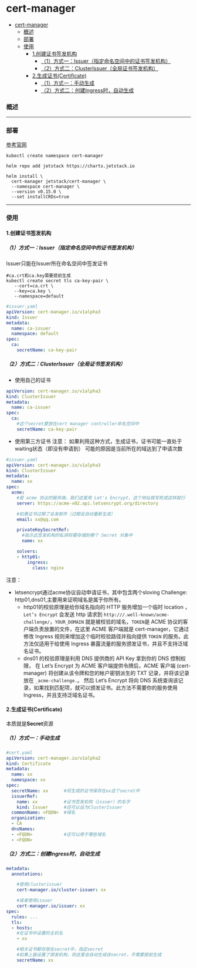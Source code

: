 # cert-manager

<!-- @import "[TOC]" {cmd="toc" depthFrom=1 depthTo=6 orderedList=false} -->
<!-- code_chunk_output -->

- [cert-manager](#cert-manager)
    - [概述](#概述)
    - [部署](#部署)
    - [使用](#使用)
      - [1.创建证书签发机构](#1创建证书签发机构)
        - [（1）方式一：Issuer（指定命名空间中的证书签发机构）](#1方式一issuer指定命名空间中的证书签发机构)
        - [（2）方式二：ClusterIssuer（全局证书签发机构）](#2方式二clusterissuer全局证书签发机构)
      - [2.生成证书(Certificate)](#2生成证书certificate)
        - [（1）方式一：手动生成](#1方式一手动生成)
        - [（2）方式二：创建Ingress时，自动生成](#2方式二创建ingress时自动生成)

<!-- /code_chunk_output -->

### 概述

***

### 部署
[参考官网](https://cert-manager.io/docs/installation/kubernetes/)
```shell
kubectl create namespace cert-manager

helm repo add jetstack https://charts.jetstack.io

helm install \
  cert-manager jetstack/cert-manager \
  --namespace cert-manager \
  --version v0.15.0 \
  --set installCRDs=true
```

***

### 使用
#### 1.创建证书签发机构
##### （1）方式一：Issuer（指定命名空间中的证书签发机构）
Issuer只能在Issuer所在命名空间中签发证书

```shell
#ca.crt和ca.key需要提前生成
kubectl create secret tls ca-key-pair \
   --cert=ca.crt \
   --key=ca.key \
   --namespace=default
```
```yaml
#issuer.yaml
apiVersion: cert-manager.io/v1alpha3
kind: Issuer
metadata:
  name: ca-issuer
  namespace: default
spec:
  ca:
    secretName: ca-key-pair
```

##### （2）方式二：ClusterIssuer（全局证书签发机构）

* 使用自己的证书
```yaml
apiVersion: cert-manager.io/v1alpha3
kind: ClusterIssuer
metadata:
  name: ca-issuer
spec:
  ca:
    #这个secret要放在cert manager controller命名空间中
    secretName: ca-key-pair
```

* 使用第三方证书
注意：
如果利用这种方式，生成证书，证书可能一直处于waiting状态（即没有申请到）
可能的原因是当前所在的域达到了申请次数
```yaml
#issuer.yaml
apiVersion: cert-manager.io/v1alpha3
kind: ClusterIssuer
metadata:
  name: xx
spec:
  acme:
    #是 acme 协议的服务端，我们这里用 Let's Encrypt，这个地址就写死成这样就行
    server: https://acme-v02.api.letsencrypt.org/directory

    #如果证书过期了会发邮件（过期会自动重新生成）
    email: xx@qq.com

    privateKeySecretRef:
      #指示此签发机构的私钥将要存储到哪个 Secret 对象中
      name: xx    

    solvers:
    - http01:
        ingress:
          class: nginx
```

注意：
  * letsencrypt通过acme协议自动申请证书，其中包含两个sloving Challenge: http01,dns01,主要用来证明域名是属于你所有。
    * http01的校验原理是给你域名指向的 HTTP 服务增加一个临时 location ，`Let’s Encrypt` 会发送 http 请求到 `http:///.well-known/acme-challenge/`，`YOUR_DOMAIN` 就是被校验的域名，`TOKEN`是 ACME 协议的客户端负责放置的文件，在这里 ACME 客户端就是 cert-manager，它通过修改 Ingress 规则来增加这个临时校验路径并指向提供 `TOKEN` 的服务。此方法仅适用于给使用 Ingress 暴露流量的服务颁发证书，并且不支持泛域名证书。
    * dns01 的校验原理是利用 DNS 提供商的 API Key 拿到你的 DNS 控制权限， 在 Let’s Encrypt 为 ACME 客户端提供令牌后，ACME 客户端 (cert-manager) 将创建从该令牌和您的帐户密钥派生的 TXT 记录，并将该记录放在 `_acme-challenge.`。 然后 Let’s Encrypt 将向 DNS 系统查询该记录，如果找到匹配项，就可以颁发证书。此方法不需要你的服务使用 Ingress，并且支持泛域名证书。


#### 2.生成证书(Certificate)
本质就是**Secret**资源
##### （1）方式一：手动生成
```yaml
#cert.yaml
apiVersion: cert-manager.io/v1alpha2
kind: Certificate
metadata:
  name: xx
  namespace: xx
spec:
  secretName: xx      #将生成的证书保存在xx这个secret中
  issuerRef:
    name: xx          #证书签发机构（issuer）的名字
    kind: Issuer      #还可以设为ClusterIssuer
  commonName: <FQDN>  #域名
  organization:
  - CA
  dnsNames:
  - <FQDN>            #还可以用于哪些域名
  - <FQDN>
```

##### （2）方式二：创建Ingress时，自动生成
```yaml
metadata:
  annotations:

    #使用clusterissuer
    cert-manager.io/cluster-issuer: xx

    #或者使用issuer
    cert-manager.io/issuer: xx
spec:
  rules: ...
  tls:
  - hosts:
    #在证书中设置的主机名
    - xx

    #相关证书都存放在secret中，指定secret
    #如果上面设置了颁发机构，则这里会自动生成该secret，不需要提前生成
    secretName: xx
```
